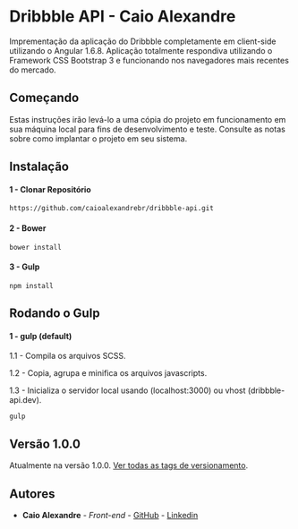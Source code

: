 # Dribbble API - Caio Alexandre

Imprementação da aplicação do Dribbble completamente em client-side utilizando o Angular 1.6.8. Aplicação totalmente respondiva utilizando o Framework CSS Bootstrap 3 e funcionando nos navegadores mais recentes do mercado.

## Começando
Estas instruções irão levá-lo a uma cópia do projeto em funcionamento em sua máquina local para fins de desenvolvimento e teste. Consulte as notas sobre como implantar o projeto em seu sistema.

## Instalação
#### 1 - Clonar Repositório
```
https://github.com/caioalexandrebr/dribbble-api.git
```

#### 2 - Bower
```
bower install
```

#### 3 - Gulp
```
npm install
```

## Rodando o Gulp
#### 1 - gulp (default)
1.1 - Compila os arquivos SCSS.


1.2 - Copia, agrupa e minifica os arquivos javascripts.


1.3 - Inicializa o servidor local usando (localhost:3000) ou vhost (dribbble-api.dev).
```
gulp
```

## Versão 1.0.0

Atualmente na versão 1.0.0.
[Ver todas as tags de versionamento](https://github.com/caioalexandrebr/dribbble-api/tags).

## Autores

* **Caio Alexandre** - *Front-end* - [GitHub](https://github.com/caioalexandrebr) - [Linkedin](https://www.linkedin.com/in/caioalexandrebr)